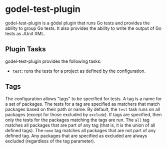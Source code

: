 godel-test-plugin
=================
godel-test-plugin is a gödel plugin that runs Go tests and provides the ability to group Go tests. It also provides the
ability to write the output of Go tests as JUnit XML.

Plugin Tasks
------------
godel-test-plugin provides the following tasks:

* `test`: runs the tests for a project as defined by the configuration.

Tags
----
The configuration allows "tags" to be specified for tests. A tag is a name for a set of packages. The tests for a tag
are specified as matchers that match packages based on their path or name. By default, the `test` task runs on all
packages (except for those excluded by `exclude`). If tags are specified, then only the tests for the packages matching
the tags are run. The `all` tag matches all packages that are part of any tag (that is, it is the union of all defined
tags). The `none` tag matches all packages that are not part of any defined tag. Any packages that are specified as
excluded are always excluded (regardless of the tag parameter).
